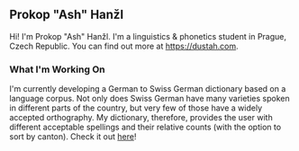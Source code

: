 ## Prokop "Ash" Hanžl
Hi! I'm Prokop "Ash" Hanžl. I'm a linguistics & phonetics student in Prague, Czech Republic. You can find out more at https://dustah.com.

### What I'm Working On
I'm currently developing a German to Swiss German dictionary based on a language corpus. Not only does Swiss German have many varieties spoken in different parts of the country, but very few of those have a widely accepted orthography. My dictionary, therefore, provides the user with different acceptable spellings and their relative counts (with the option to sort by canton).
Check it out [here](https://dsw.dustah.com)!
